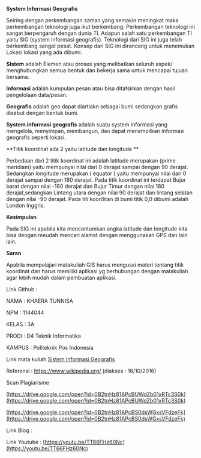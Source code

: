 **System Informasi Geografis**

Seiring dengan perkembangan zaman yang semakin meningkat maka perkembangan teknologi juga ikut berkembang. Perkembangan teknologi ini sangat berpengaruh dengan dunia TI. Adapun salah satu perkembangan TI yaitu SIG (system informasi geografis). Teknologi dari SIG ini juga telah berkembang sangat pesat. Konsep dari SIG ini dirancang untuk menemukan Lokasi lokasi yang ada dibumi.

**Sistem** adalah Elemen atau proses yang melibatkan seluruh aspek/ menghubungkan semua bentuk dan bekerja sama untuk mencapai tujuan bersama.

**Informasi** adalah kumpulan pesan atau bisa ditafsirkan dengan hasil pengelolaan data/pesan.

**Geografis** adalah geo dapat diartiakn sebagai bumi sedangkan grafis disebut dengan bentuk bumi.

**System informasi geografis** adalah suatu system informasi yang mengelola, menyimpan, membangun, dan dapat menampilkan informasi geografis seperti lokasi.

**Titik koordinat ada 2 yaitu latitude dan longitude               **

Perbedaan dari 2 titik koordinat ini adalah latitude merupakan (prime meridiam) yaitu mempunyai nilai dari 0 derajat sampai dengan 90 derajat. Sedangkan longitude merupakan ( equator ) yaitu mempunyai nilai dari 0 derajat sampai dengan 180 derajat. Pada titik koordinat ini terdapat Bujur barat dengan nilai -180 derajat dan Bujur Timur dengan nilai 180 derajat,sedangkan Lintang utara dengan nilai 90 derajat dan lintang selatan dengan nilai -90 derajat. Pada titi koorditan di bumi titik 0,0 dibumi adalah London Inggris.

**Kesimpulan**

Pada SIG ini apabila kita mencantumkan angka latitude dan longitude kita bisa dengan meudah mencari alamat dengan menggunakan GPS  dan lain lain.

**Saran**

Apabila mempelajari matakuliah GIS harus mengusai materi tentang titik koordinat dan harus memiliki aplikasi yg berhubungan dengan matakuliah agar lebih mudah dalam pembuatan aplikasi.

Link Github :

NAMA        : KHAERA TUNNISA

NPM                : 1144044

KELAS        : 3A

PRODI        : D4 Teknik Informatika

KAMPUS        : Politeknik Pos Indonesia

Link mata kuliah     [Sistem Informasi Geografis](http://www.awangga.net/)

Referensi : https://www.wikipedia.org/ (diakses : 16/10/2016)

Scan Plagiarisme

[https://drive.google.com/open?id=0B2tnHz81APcBUWdZb01xRTc3S0k](https://drive.google.com/open?id=0B2tnHz81APcBUWdZb01xRTc3S0k)

[https://drive.google.com/open?id=0B2tnHz81APcBS0dsWGxsVFdzeFk](https://drive.google.com/open?id=0B2tnHz81APcBS0dsWGxsVFdzeFk)

Link Blog :

Link Youtube : [https://youtu.be/TT66FHz60Nc](https://youtu.be/TT66FHz60Nc)